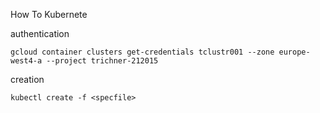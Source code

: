 How To Kubernete

authentication
```
gcloud container clusters get-credentials tclustr001 --zone europe-west4-a --project trichner-212015
```

creation
```
kubectl create -f <specfile>
```